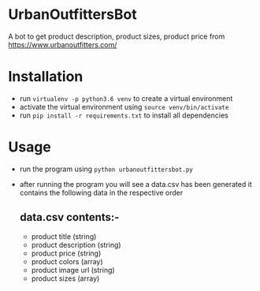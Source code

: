 # UrbanOutfittersBot
A bot to get product description, product sizes, product price from https://www.urbanoutfitters.com/

# Installation

* run `virtualenv -p python3.6 venv` to create a virtual environment
* activate the virtual environment using `source venv/bin/activate`
* run `pip install -r requirements.txt` to install all dependencies

# Usage

* run the program using `python urbanoutfittersbot.py`
* after running the program you will see a data.csv has been generated it contains the following data in the respective order

    <h2> data.csv contents:- </h2>
    <ul>
    <li>product title (string)</li>  
    <li>product description (string)</li>  
    <li>product price (string)</li>  
    <li>product colors (array)</li>
    <li>product image url (string)</li>
    <li>product sizes (array)</li>
    </ul>

